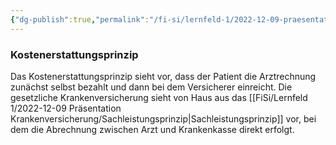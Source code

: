```yaml
---
{"dg-publish":true,"permalink":"/fi-si/lernfeld-1/2022-12-09-praesentation-krankenversicherung/kostenerstattungsprinzip/"}
---
```



### Kostenerstattungsprinzip

Das Kostenerstattungsprinzip sieht vor, dass der Patient die Arztrechnung zunächst selbst bezahlt und dann bei dem Versicherer einreicht. Die gesetzliche Krankenversicherung sieht von Haus aus das [[FiSi/Lernfeld 1/2022-12-09 Präsentation Krankenversicherung/Sachleistungsprinzip\|Sachleistungsprinzip]] vor, bei dem die Abrechnung zwischen Arzt und Krankenkasse direkt erfolgt.